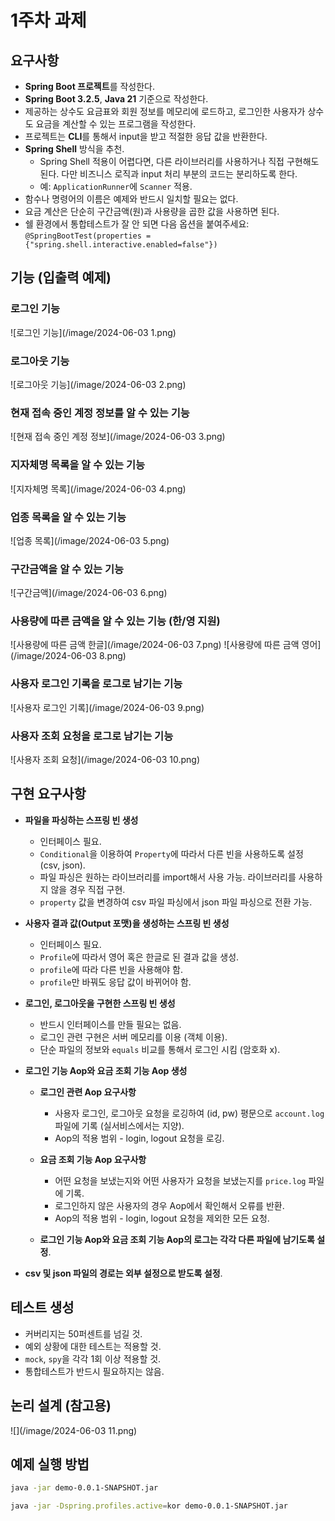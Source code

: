 # 1주차 과제

## 요구사항

- **Spring Boot 프로젝트**를 작성한다.
- **Spring Boot 3.2.5**, **Java 21** 기준으로 작성한다.
- 제공하는 상수도 요금표와 회원 정보를 메모리에 로드하고, 로그인한 사용자가 상수도 요금을 계산할 수 있는 프로그램을 작성한다.
- 프로젝트는 **CLI**를 통해서 input을 받고 적절한 응답 값을 반환한다.
- **Spring Shell** 방식을 추천.
    - Spring Shell 적용이 어렵다면, 다른 라이브러리를 사용하거나 직접 구현해도 된다. 다만 비즈니스 로직과 input 처리 부분의 코드는 분리하도록 한다.
    - 예: `ApplicationRunner`에 `Scanner` 적용.
- 함수나 명령어의 이름은 예제와 반드시 일치할 필요는 없다.
- 요금 계산은 단순히 구간금액(원)과 사용량을 곱한 값을 사용하면 된다.
- 쉘 환경에서 통합테스트가 잘 안 되면 다음 옵션을 붙여주세요: `@SpringBootTest(properties = {"spring.shell.interactive.enabled=false"})`

## 기능 (입출력 예제)

### 로그인 기능
![로그인 기능](/image/2024-06-03 1.png)

### 로그아웃 기능
![로그아웃 기능](/image/2024-06-03 2.png)

### 현재 접속 중인 계정 정보를 알 수 있는 기능
![현재 접속 중인 계정 정보](/image/2024-06-03 3.png)

### 지자체명 목록을 알 수 있는 기능
![지자체명 목록](/image/2024-06-03 4.png)

### 업종 목록을 알 수 있는 기능
![업종 목록](/image/2024-06-03 5.png)

### 구간금액을 알 수 있는 기능
![구간금액](/image/2024-06-03 6.png)

### 사용량에 따른 금액을 알 수 있는 기능 (한/영 지원)
![사용량에 따른 금액 한글](/image/2024-06-03 7.png)
![사용량에 따른 금액 영어](/image/2024-06-03 8.png)

### 사용자 로그인 기록을 로그로 남기는 기능
![사용자 로그인 기록](/image/2024-06-03 9.png)

### 사용자 조회 요청을 로그로 남기는 기능
![사용자 조회 요청](/image/2024-06-03 10.png)

## 구현 요구사항

- **파일을 파싱하는 스프링 빈 생성**
    - 인터페이스 필요.
    - `Conditional`을 이용하여 `Property`에 따라서 다른 빈을 사용하도록 설정 (csv, json).
    - 파일 파싱은 원하는 라이브러리를 import해서 사용 가능. 라이브러리를 사용하지 않을 경우 직접 구현.
    - `property` 값을 변경하여 csv 파일 파싱에서 json 파일 파싱으로 전환 가능.

- **사용자 결과 값(Output 포맷)을 생성하는 스프링 빈 생성**
    - 인터페이스 필요.
    - `Profile`에 따라서 영어 혹은 한글로 된 결과 값을 생성.
    - `profile`에 따라 다른 빈을 사용해야 함.
    - `profile`만 바꿔도 응답 값이 바뀌어야 함.

- **로그인, 로그아웃을 구현한 스프링 빈 생성**
    - 반드시 인터페이스를 만들 필요는 없음.
    - 로그인 관련 구현은 서버 메모리를 이용 (객체 이용).
    - 단순 파일의 정보와 `equals` 비교를 통해서 로그인 시킴 (암호화 x).

- **로그인 기능 Aop와 요금 조회 기능 Aop 생성**
    - **로그인 관련 Aop 요구사항**
        - 사용자 로그인, 로그아웃 요청을 로깅하여 (id, pw) 평문으로 `account.log` 파일에 기록 (실서비스에서는 지양).
        - Aop의 적용 범위 - login, logout 요청을 로깅.

    - **요금 조회 기능 Aop 요구사항**
        - 어떤 요청을 보냈는지와 어떤 사용자가 요청을 보냈는지를 `price.log` 파일에 기록.
        - 로그인하지 않은 사용자의 경우 Aop에서 확인해서 오류를 반환.
        - Aop의 적용 범위 - login, logout 요청을 제외한 모든 요청.

    - **로그인 기능 Aop와 요금 조회 기능 Aop의 로그는 각각 다른 파일에 남기도록 설정**.

- **csv 및 json 파일의 경로는 외부 설정으로 받도록 설정**.

## 테스트 생성

- 커버리지는 50퍼센트를 넘길 것.
- 예외 상황에 대한 테스트는 적용할 것.
- `mock`, `spy`을 각각 1회 이상 적용할 것.
- 통합테스트가 반드시 필요하지는 않음.

## 논리 설계 (참고용)
![](/image/2024-06-03 11.png)

## 예제 실행 방법

```sh
java -jar demo-0.0.1-SNAPSHOT.jar

java -jar -Dspring.profiles.active=kor demo-0.0.1-SNAPSHOT.jar
